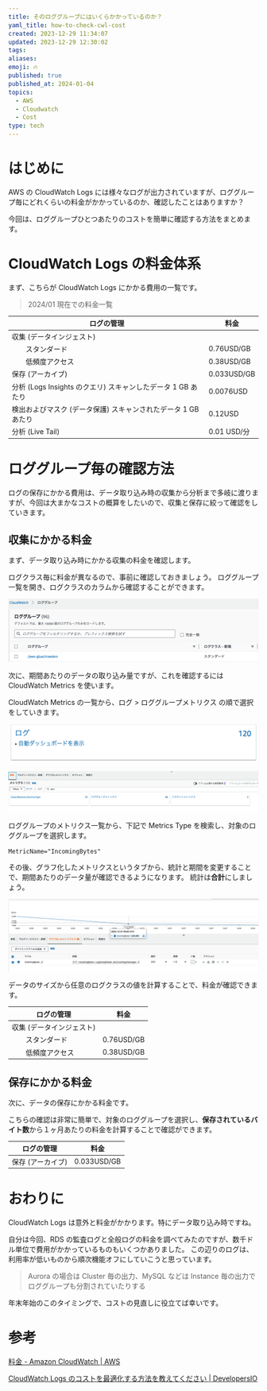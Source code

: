 ```yaml
---
title: そのロググループにはいくらかかっているのか？
yaml_title: how-to-check-cwl-cost
created: 2023-12-29 11:34:07
updated: 2023-12-29 12:30:02
tags: 
aliases: 
emoji: 🔥
published: true
published_at: 2024-01-04
topics:
  - AWS
  - Cloudwatch
  - Cost
type: tech
---
```

# はじめに

AWS の CloudWatch Logs には様々なログが出力されていますが、ロググループ毎にどれくらいの料金がかかっているのか、確認したことはありますか？

今回は、ロググループひとつあたりのコストを簡単に確認する方法をまとめます。

# CloudWatch Logs の料金体系

まず、こちらが CloudWatch Logs にかかる費用の一覧です。

> 2024/01 現在での料金一覧

| ログの管理                | 料金       |
| ------------------------- | ---------- |
|収集 (データインジェスト) |            |
|　　スタンダード        | 0.76USD/GB |
|　　低頻度アクセス                          |            	0.38USD/GB|‎ ‎ ‎ ‎ 
|保存 (アーカイブ)|	0.033USD/GB|
|分析 (Logs Insights のクエリ)	スキャンしたデータ 1 GB あたり| 0.0076USD|
|検出およびマスク (データ保護)	スキャンされたデータ 1 GB あたり| 0.12USD|
|分析 (Live Tail)|	0.01 USD/分|

# ロググループ毎の確認方法

ログの保存にかかる費用は、データ取り込み時の収集から分析まで多岐に渡りますが、今回は大まかなコストの概算をしたいので、収集と保存に絞って確認をしていきます。

## 収集にかかる料金

まず、データ取り込み時にかかる収集の料金を確認します。

ログクラス毎に料金が異なるので、事前に確認しておきましょう。
ロググループ一覧を開き、ログクラスのカラムから確認することができます。

![](/images/20231229122838.png)

次に、期間あたりのデータの取り込み量ですが、これを確認するには CloudWatch Metrics を使います。

CloudWatch Metrics の一覧から、ログ > ロググループメトリクス の順で選択をしていきます。

![](/images/20231229114943.png)

![](/images/20231229115010.png)

ロググループのメトリクス一覧から、下記で Metrics Type を検索し、対象のロググループを選択します。

```
MetricName="IncomingBytes"
```

その後、グラフ化したメトリクスというタブから、統計と期間を変更することで、期間あたりのデータ量が確認できるようになります。
統計は**合計**にしましょう。

![](/images/20231229115349.png)

データのサイズから任意のログクラスの値を計算することで、料金が確認できます。

| ログの管理                | 料金       |
| ------------------------- | ---------- |
|収集 (データインジェスト) |            |
|　　スタンダード        | 0.76USD/GB |
|　　低頻度アクセス                          |            	0.38USD/GB|‎ ‎ ‎ ‎ 

## 保存にかかる料金

次に、データの保存にかかる料金です。

こちらの確認は非常に簡単で、対象のロググループを選択し、**保存されているバイト数**から１ヶ月あたりの料金を計算することで確認ができます。

| ログの管理                | 料金       |
| ------------------------- | ---------- |
|保存 (アーカイブ)|	0.033USD/GB|

# おわりに

CloudWatch Logs は意外と料金がかかります。特にデータ取り込み時ですね。

自分は今回、RDS の監査ログと全般ログの料金を調べてみたのですが、数千ドル単位で費用がかかっているものもいくつかありました。
この辺りのログは、利用率が低いものから順次機能オフにしていこうと思っています。
> Aurora の場合は Cluster 毎の出力、MySQL などは Instance 毎の出力でロググループも分割されていたりする

年末年始のこのタイミングで、コストの見直しに役立てば幸いです。

# 参考

[料金 - Amazon CloudWatch | AWS](https://aws.amazon.com/jp/cloudwatch/pricing/)

[CloudWatch Logs のコストを最適化する方法を教えてください | DevelopersIO](https://dev.classmethod.jp/articles/tsnote-how-to-optimize-cloudwatch-logs-cost/)
